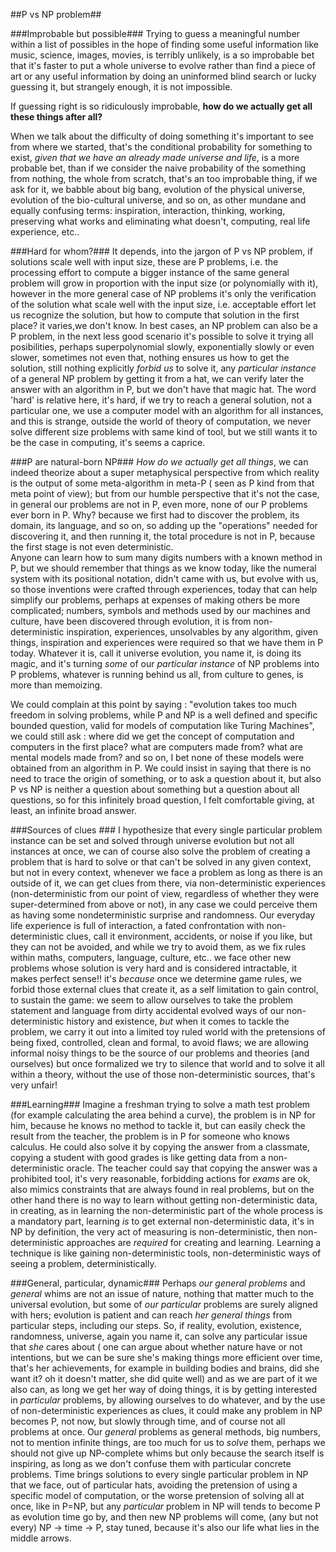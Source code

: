 
##P vs NP problem##

###Improbable but possible###
Trying to guess a meaningful number within a list of possibles in the hope of finding some useful information like music, science, images, movies, is terribly unlikely, is a so improbable bet that it's faster to put a whole universe to evolve rather than find a piece of art or any useful information by doing an uninformed blind search or lucky guessing it, but strangely enough, it is not impossible. 

If guessing right is so ridiculously improbable, **how do we actually get all these things after all?** 

When we talk about the difficulty of doing something it's important to see from where we started, that's the conditional probability for something to exist, *given that we have an already made universe and life*, is a more probable bet, than if we consider the naive probability of the something from nothing, the whole from scratch, that's an too improbable thing, if we ask for it, we babble about big bang, evolution of the physical universe, evolution of the bio-cultural universe, and so on, as other mundane and equally confusing terms: inspiration, interaction, thinking, working, preserving what works and eliminating what doesn't, computing, real life experience, etc..

###Hard for whom?###
It depends, into the jargon of P vs NP problem, if solutions scale well with input size, these are P problems, i.e. the processing effort to compute a bigger instance of the same general problem will grow in proportion with the input size (or polynomially with it), however in the more general case of NP problems it's only the verification of the solution what scale well with the input size, i.e. acceptable effort let us recognize the solution, but how to compute that solution in the first place? it varies,we don't know. In best cases, an NP problem can also be a P problem, in the next less good scenario it's possible to solve it trying all posibilities, perhaps superpolynomial slowly, exponentially slowly or even slower, sometimes not even that, nothing ensures us how to get the solution, still nothing explicitly *forbid us* to solve it, any *particular instance* of a general NP problem by getting it from a hat, we can verify later the answer with an algorithm in P, but we don't have that magic hat. The word 'hard' is relative here, it's hard, if we try to reach a general solution, not a particular one, we use a computer model with an algorithm for all instances, and this is strange, outside the world of theory of computation, we never solve different size problems with same kind of tool, but we still wants it to be the case in computing, it's seems a caprice. 

###P are natural-born NP###
*How do we actually get all things*, we can indeed theorize about a super metaphysical perspective from which reality is the output of some meta-algorithm in meta-P ( seen as P kind from that meta point of view); but from our humble perspective that it's not the case, in general our problems are not in P, even more, none of our P problems ever born in P. Why? because we first had to discover the problem, its domain, its language, and so on, so adding up the "operations" needed for discovering it, and then running it, the total procedure is not in P, because the first stage is not even deterministic.  
Anyone can learn how to sum many digits numbers with a known method in P, but we should remember that things as we know today, like the numeral system with its positional notation, didn't came with us, but evolve with us, so those inventions were crafted through experiences, today that can help simplify our problems, perhaps at expenses of making others be more complicated; numbers, symbols and methods used by our machines and culture, have been discovered through evolution, it is from non-deterministic inspiration, experiences, unsolvables by any algorithm, given things, inspiration and experiences were required so that we have them in P today.  Whatever it is, call it universe evolution, you name it, is doing its magic, and it's turning *some* of our *particular instance* of NP problems into P problems, whatever is running behind us all, from culture to genes, is more than memoizing. 

We could complain at this point by saying : "evolution takes too much freedom in solving problems, while P and NP is a well defined and specific bounded question, valid for models of computation like Turing Machines", we could still ask : where did we get the concept of computation and computers in the first place? what are computers made from? what are mental models made from? and so on, I bet none of these models were obtained from an algorithm in P.
We could insist in saying that there is no need to trace the origin of something, or to ask a question about it, but also P vs NP is neither a question about something but a question about all questions, so for this infinitely broad question, I felt comfortable giving, at least, an infinite broad answer.
 
###Sources of clues ###
I hypothesize that every single particular problem instance can be set and solved through universe evolution but not all instances at once, we can of course also solve the problem of creating a problem that is hard to solve or that can't be solved in any given context, but not in every context, whenever we face a problem as long as there is an outside of it, we can get clues from there, via non-deterministic experiences (non-deterministic from our point of view, regardless of whether they were super-determined from above or not), in any case we could perceive them as having some nondeterministic surprise and randomness. Our everyday life experience is full of interaction, a fated confrontation with non-deterministic clues, call it environment, accidents, or noise if you like, but they can not be avoided, and while we try to avoid them, as we fix rules within maths, computers, language, culture, etc.. we face other new problems whose solution is very hard and is considered intractable, it makes perfect sense!! it's *because* once we determine game rules, we forbid those external clues that create it, as a self limitation to gain control, to sustain the game: we seem to allow ourselves to take the problem statement and language from dirty accidental evolved ways of our non-deterministic history and existence, *but* when it comes to tackle the problem, we carry it out into a limited toy ruled world with the pretensions of being fixed, controlled, clean and formal, to avoid flaws; we are allowing informal noisy things to be the source of our problems and theories (and ourselves) but once formalized we try to silence that world and to solve it all within a theory, without the use of those non-deterministic sources, that's very unfair!

###Learning###
Imagine a freshman trying to solve a math test problem (for example calculating the area behind a curve), the problem is in NP for him, because he knows no method to tackle it, but can easily check the result from the teacher, the problem is in P for someone who knows calculus. He could also solve it by copying the answer from a classmate, copying a student with good grades is like getting data from a non-deterministic oracle. 
The teacher could say that copying the answer was a prohibited tool, it's very reasonable, forbidding actions for *exams* are ok, also mimics constraints that are always found in real problems, but on the other hand there is no way to learn without getting non-deterministic data, in creating, as in learning the non-deterministic part of the whole process is a mandatory part, learning *is* to get external non-deterministic data, it's in NP by definition, the very act of measuring is non-deterministic, then non-deterministic approaches are *required* for creating and learning. Learning a technique is like gaining non-deterministic tools, non-deterministic ways of seeing a problem, deterministically.

###General, particular, dynamic###
Perhaps *our general problems* and *general* whims are not an issue of nature, nothing that matter much to the universal evolution, but some of *our particular* problems are surely aligned with hers; evolution is patient and can reach *her general things* from particular steps, including our steps. So, if reality, evolution, existence, randomness, universe, again you name it, can solve any particular issue that *she* cares about ( one can argue about whether nature have or not intentions, but we can be sure she's making things more efficient over time, that's her achievements, for example in building bodies and brains, did she want it? oh it doesn't matter, she did quite well) and as we are part of it we also can, as long we get her way of doing things, it is by getting interested in *particular* problems, by allowing ourselves to do whatever, and by the use of non-deterministic experiences as clues, it could make any problem in NP becomes P, not now, but slowly through time, and of course not all problems at once.
Our *general* problems as general methods, big numbers, not to mention infinite things, are too much for us to *solve* them, perhaps we should not give up NP-complete whims but only because the search itself is inspiring, as long as we don't confuse them with particular concrete problems.
Time brings solutions to every single particular problem in NP that we face, out of particular hats, avoiding the pretension of using a specific model of computation, or the worse pretension of solving all at once, like in P=NP, but any *particular* problem in NP will tends to become P as evolution time go by, and then new NP problems will come, (any but not every) NP → time → P, stay tuned, because it's also our life what lies in the middle arrows.
